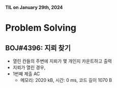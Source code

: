 **TIL on January 29th, 2024**

# Problem Solving
## BOJ#4396: 지뢰 찾기
* 열린 칸들의 주변에 지뢰가 몇 개인지 카운트하고 출력
* 지뢰가 열린 경우, 
* 1번째 제출 AC
    - 메모리: 2020 kB, 시간: 0 ms, 코드 길이 1070 B
